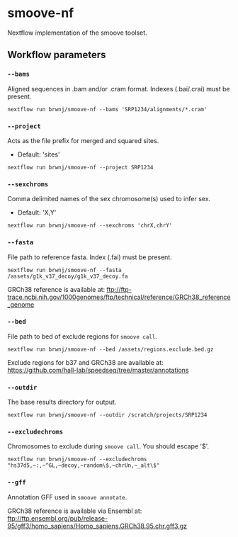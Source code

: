 # smoove-nf

Nextflow implementation of the smoove toolset.

## Workflow parameters

### `--bams`

Aligned sequences in .bam and/or .cram format. Indexes (.bai/.crai) must be
present.

```
nextflow run brwnj/smoove-nf --bams 'SRP1234/alignments/*.cram'
```

### `--project`

Acts as the file prefix for merged and squared sites.

* Default: 'sites'

```
nextflow run brwnj/smoove-nf --project SRP1234
```

### `--sexchroms`

Comma delimited names of the sex chromosome(s) used to infer sex.

* Default: 'X,Y'

```
nextflow run brwnj/smoove-nf --sexchroms 'chrX,chrY'
```

### `--fasta`

File path to reference fasta. Index (.fai) must be present.

```
nextflow run brwnj/smoove-nf --fasta /assets/g1k_v37_decoy/g1k_v37_decoy.fa
```

GRCh38 reference is available at:
ftp://ftp-trace.ncbi.nih.gov/1000genomes/ftp/technical/reference/GRCh38_reference_genome

### `--bed`

File path to bed of exclude regions for `smoove call`.

```
nextflow run brwnj/smoove-nf --bed /assets/regions.exclude.bed.gz
```

Exclude regions for b37 and GRCh38 are available at:
https://github.com/hall-lab/speedseq/tree/master/annotations

### `--outdir`

The base results directory for output.

```
nextflow run brwnj/smoove-nf --outdir /scratch/projects/SRP1234
```

### `--excludechroms`

Chromosomes to exclude during `smoove call`. You should escape '$'.

```
nextflow run brwnj/smoove-nf --excludechroms "hs37d5,~:,~^GL,~decoy,~random\$,~chrUn,~_alt\$"
```

### `--gff`

Annotation GFF used in `smoove annotate`.

GRCh38 reference is available via Ensembl at:
ftp://ftp.ensembl.org/pub/release-95/gff3/homo_sapiens/Homo_sapiens.GRCh38.95.chr.gff3.gz
